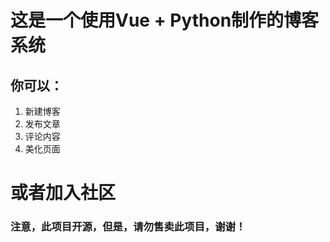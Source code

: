 # 这是一个使用Vue + Python制作的博客系统
## 你可以：
1. 新建博客
2. 发布文章
3. 评论内容
4. 美化页面
# 或者加入社区
### 注意，此项目开源，但是，请勿售卖此项目，谢谢！
